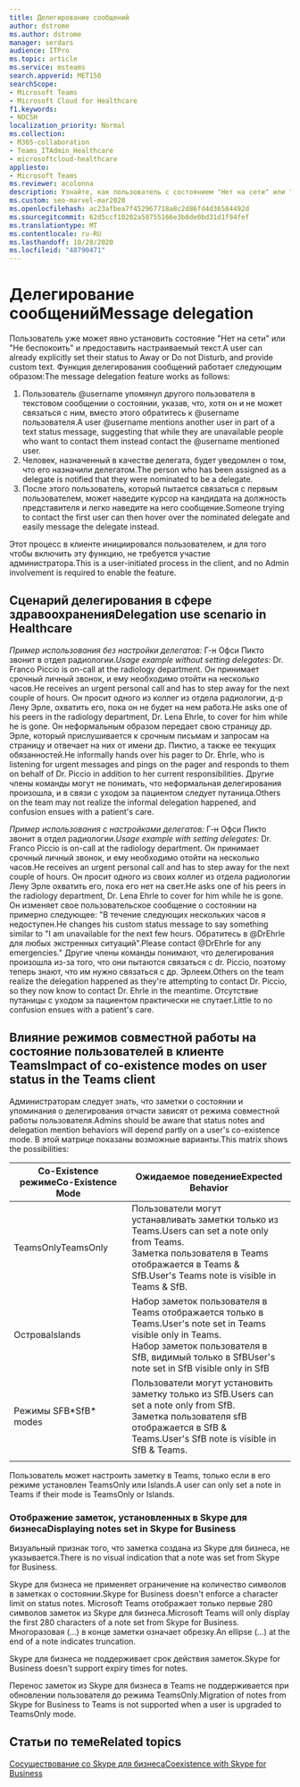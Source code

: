 ```yaml
---
title: Делегирование сообщений
author: dstrome
ms.author: dstrome
manager: serdars
audience: ITPro
ms.topic: article
ms.service: msteams
search.appverid: MET150
searchScope:
- Microsoft Teams
- Microsoft Cloud for Healthcare
f1.keywords:
- NOCSH
localization_priority: Normal
ms.collection:
- M365-collaboration
- Teams_ITAdmin_Healthcare
- microsoftcloud-healthcare
appliesto:
- Microsoft Teams
ms.reviewer: acolonna
description: Узнайте, как пользователь с состоянием "Нет на сети" или "Не беспокоить" может явно настроить другого пользователя в качестве делегата в сообщении о состоянии.
ms.custom: seo-marvel-mar2020
ms.openlocfilehash: ac23afbea7f452967718a8c2d86fd4d36584492d
ms.sourcegitcommit: 62d5ccf10202a50755166e3b8de0bd31d1f94fef
ms.translationtype: MT
ms.contentlocale: ru-RU
ms.lasthandoff: 10/28/2020
ms.locfileid: "48790471"
---
```

# <a name="message-delegation"></a><span data-ttu-id="4c6b2-103">Делегирование сообщений</span><span class="sxs-lookup"><span data-stu-id="4c6b2-103">Message delegation</span></span>

<span data-ttu-id="4c6b2-104">Пользователь уже может явно установить состояние "Нет на сети" или "Не беспокоить" и предоставить настраиваемый текст.</span><span class="sxs-lookup"><span data-stu-id="4c6b2-104">A user can already explicitly set their status to Away or Do not Disturb, and provide custom text.</span></span> <span data-ttu-id="4c6b2-105">Функция делегирования сообщений работает следующим образом:</span><span class="sxs-lookup"><span data-stu-id="4c6b2-105">The message delegation feature works as follows:</span></span>

1. <span data-ttu-id="4c6b2-106">Пользователь @username упомянул другого пользователя в текстовом сообщении о состоянии, указав, что, хотя он и не может связаться с ним, вместо этого обратитесь к @username пользователя.</span><span class="sxs-lookup"><span data-stu-id="4c6b2-106">A user @username mentions another user in part of a text status message, suggesting that while they are unavailable people who want to contact them instead contact the @username mentioned user.</span></span>
2. <span data-ttu-id="4c6b2-107">Человек, назначенный в качестве делегата, будет уведомлен о том, что его назначили делегатом.</span><span class="sxs-lookup"><span data-stu-id="4c6b2-107">The person who has been assigned as a delegate is notified that they were nominated to be a delegate.</span></span>
3. <span data-ttu-id="4c6b2-108">После этого пользователь, который пытается связаться с первым пользователем, может наведите курсор на кандидата на должность представителя и легко наведите на него сообщение.</span><span class="sxs-lookup"><span data-stu-id="4c6b2-108">Someone trying to contact the first user can then hover over the nominated delegate and easily message the delegate instead.</span></span>  

<span data-ttu-id="4c6b2-109">Этот процесс в клиенте инициировался пользователем, и для того чтобы включить эту функцию, не требуется участие администратора.</span><span class="sxs-lookup"><span data-stu-id="4c6b2-109">This is a user-initiated process in the client, and no Admin involvement is required to enable the feature.</span></span> 

## <a name="delegation-use-scenario-in-healthcare"></a><span data-ttu-id="4c6b2-110">Сценарий делегирования в сфере здравоохранения</span><span class="sxs-lookup"><span data-stu-id="4c6b2-110">Delegation use scenario in Healthcare</span></span>

<span data-ttu-id="4c6b2-111">*Пример использования без настройки делегатов:*  Г-н Офси Пикто звонит в отдел радиологии.</span><span class="sxs-lookup"><span data-stu-id="4c6b2-111">*Usage example without setting delegates:*  Dr. Franco Piccio is on-call at the radiology department.</span></span> <span data-ttu-id="4c6b2-112">Он принимает срочный личный звонок, и ему необходимо отойти на несколько часов.</span><span class="sxs-lookup"><span data-stu-id="4c6b2-112">He receives an urgent personal call and has to step away for the next couple of hours.</span></span> <span data-ttu-id="4c6b2-113">Он просит одного из коллег из отдела радиологии, д-р Лену Эрле, охватить его, пока он не будет на нем работа.</span><span class="sxs-lookup"><span data-stu-id="4c6b2-113">He asks one of his peers in the radiology department, Dr. Lena Ehrle, to cover for him while he is gone.</span></span> <span data-ttu-id="4c6b2-114">Он неформальным образом передает свою страницу др. Эрле, который прислушивается к срочным письмам и запросам на страницу и отвечает на них от имени др. Пиктио, а также ее текущих обязанностей.</span><span class="sxs-lookup"><span data-stu-id="4c6b2-114">He informally hands over his pager to Dr. Ehrle, who is listening for urgent messages and pings on the pager and responds to them on behalf of Dr. Piccio in addition to her current responsibilities.</span></span> <span data-ttu-id="4c6b2-115">Другие члены команды могут не понимать, что неформальная делегирования произошла, и в связи с уходом за пациентом следует путаница.</span><span class="sxs-lookup"><span data-stu-id="4c6b2-115">Others on the team may not realize the informal delegation happened, and confusion ensues with a patient's care.</span></span>

<span data-ttu-id="4c6b2-116">*Пример использования с настройками делегатов:* Г-н Офси Пикто звонит в отдел радиологии.</span><span class="sxs-lookup"><span data-stu-id="4c6b2-116">*Usage example with setting delegates:* Dr. Franco Piccio is on-call at the radiology department.</span></span> <span data-ttu-id="4c6b2-117">Он принимает срочный личный звонок, и ему необходимо отойти на несколько часов.</span><span class="sxs-lookup"><span data-stu-id="4c6b2-117">He receives an urgent personal call and has to step away for the next couple of hours.</span></span> <span data-ttu-id="4c6b2-118">Он просит одного из своих коллег из отдела радиологии Лену Эрле охватить его, пока его нет на свет.</span><span class="sxs-lookup"><span data-stu-id="4c6b2-118">He asks one of his peers in the radiology department, Dr. Lena Ehrle to cover for him while he is gone.</span></span> <span data-ttu-id="4c6b2-119">Он изменяет свое пользовательское сообщение о состоянии на примерно следующее: "В течение следующих нескольких часов я недоступен.</span><span class="sxs-lookup"><span data-stu-id="4c6b2-119">He changes his custom status message to say something similar to "I am unavailable for the next few hours.</span></span> <span data-ttu-id="4c6b2-120">Обратитесь в @DrEhrle для любых экстренных ситуаций".</span><span class="sxs-lookup"><span data-stu-id="4c6b2-120">Please contact @DrEhrle for any emergencies."</span></span>  <span data-ttu-id="4c6b2-121">Другие члены команды понимают, что делегирования произошла из-за того, что они пытаются связаться с dr. Piccio, поэтому теперь знают, что им нужно связаться с др. Эрлеем.</span><span class="sxs-lookup"><span data-stu-id="4c6b2-121">Others on the team realize the delegation happened as they're attempting to contact Dr. Piccio, so they now know to contact Dr. Ehrle in the meantime.</span></span> <span data-ttu-id="4c6b2-122">Отсутствие путаницы с уходом за пациентом практически не спутает.</span><span class="sxs-lookup"><span data-stu-id="4c6b2-122">Little to no confusion ensues with a patient's care.</span></span>

## <a name="impact-of-co-existence-modes-on-user-status-in-the-teams-client"></a><span data-ttu-id="4c6b2-123">Влияние режимов совместной работы на состояние пользователей в клиенте Teams</span><span class="sxs-lookup"><span data-stu-id="4c6b2-123">Impact of co-existence modes on user status in the Teams client</span></span>

<span data-ttu-id="4c6b2-124">Администраторам следует знать, что заметки о состоянии и упоминания о делегирования отчасти зависят от режима совместной работы пользователя.</span><span class="sxs-lookup"><span data-stu-id="4c6b2-124">Admins should be aware that status notes and delegation mention behaviors will depend partly on a user's co-existence mode.</span></span> <span data-ttu-id="4c6b2-125">В этой матрице показаны возможные варианты.</span><span class="sxs-lookup"><span data-stu-id="4c6b2-125">This matrix shows the possibilities:</span></span>

|<span data-ttu-id="4c6b2-126">Co-Existence режиме</span><span class="sxs-lookup"><span data-stu-id="4c6b2-126">Co-Existence Mode</span></span> | <span data-ttu-id="4c6b2-127">Ожидаемое поведение</span><span class="sxs-lookup"><span data-stu-id="4c6b2-127">Expected Behavior</span></span>|
|---|---|
|<span data-ttu-id="4c6b2-128">TeamsOnly</span><span class="sxs-lookup"><span data-stu-id="4c6b2-128">TeamsOnly</span></span> |<span data-ttu-id="4c6b2-129">Пользователи могут устанавливать заметки только из Teams.</span><span class="sxs-lookup"><span data-stu-id="4c6b2-129">Users can set a note only from Teams.</span></span> <br> <span data-ttu-id="4c6b2-130">Заметка пользователя в Teams отображается в Teams & SfB.</span><span class="sxs-lookup"><span data-stu-id="4c6b2-130">User's Teams note is visible in Teams & SfB.</span></span> |
|<span data-ttu-id="4c6b2-131">Острова</span><span class="sxs-lookup"><span data-stu-id="4c6b2-131">Islands</span></span> | <span data-ttu-id="4c6b2-132">Набор заметок пользователя в Teams отображается только в Teams.</span><span class="sxs-lookup"><span data-stu-id="4c6b2-132">User's note set in Teams visible only in Teams.</span></span> <br> <span data-ttu-id="4c6b2-133">Набор заметок пользователя в SfB, видимый только в SfB</span><span class="sxs-lookup"><span data-stu-id="4c6b2-133">User's note set in SfB visible only in SfB</span></span> |
|<span data-ttu-id="4c6b2-134">Режимы SFB\*</span><span class="sxs-lookup"><span data-stu-id="4c6b2-134">SfB\* modes</span></span> | <span data-ttu-id="4c6b2-135">Пользователи могут установить заметку только из SfB.</span><span class="sxs-lookup"><span data-stu-id="4c6b2-135">Users can set a note only from SfB.</span></span> <br> <span data-ttu-id="4c6b2-136">Заметка пользователя sfB отображается в SfB & Teams.</span><span class="sxs-lookup"><span data-stu-id="4c6b2-136">User's SfB note is visible in SfB & Teams.</span></span>  |
|||

<span data-ttu-id="4c6b2-137">Пользователь может настроить заметку в Teams, только если в его режиме установлен TeamsOnly или Islands.</span><span class="sxs-lookup"><span data-stu-id="4c6b2-137">A user can only set a note in Teams if their mode is TeamsOnly or Islands.</span></span>  

### <a name="displaying-notes-set-in-skype-for-business"></a><span data-ttu-id="4c6b2-138">Отображение заметок, установленных в Skype для бизнеса</span><span class="sxs-lookup"><span data-stu-id="4c6b2-138">Displaying notes set in Skype for Business</span></span>
  
<span data-ttu-id="4c6b2-139">Визуальный признак того, что заметка создана из Skype для бизнеса, не указывается.</span><span class="sxs-lookup"><span data-stu-id="4c6b2-139">There is no visual indication that a note was set from Skype for Business.</span></span>

<span data-ttu-id="4c6b2-140">Skype для бизнеса не применяет ограничение на количество символов в заметках о состоянии.</span><span class="sxs-lookup"><span data-stu-id="4c6b2-140">Skype for Business doesn't enforce a character limit on status notes.</span></span> <span data-ttu-id="4c6b2-141">Microsoft Teams отображает только первые 280 символов заметок из Skype для бизнеса.</span><span class="sxs-lookup"><span data-stu-id="4c6b2-141">Microsoft Teams will only display the first 280 characters of a note set from Skype for Business.</span></span> <span data-ttu-id="4c6b2-142">Многоразовая (...) в конце заметки означает обрезку.</span><span class="sxs-lookup"><span data-stu-id="4c6b2-142">An ellipse (…) at the end of a note indicates truncation.</span></span>
  
<span data-ttu-id="4c6b2-143">Skype для бизнеса не поддерживает срок действия заметок.</span><span class="sxs-lookup"><span data-stu-id="4c6b2-143">Skype for Business doesn't support expiry times for notes.</span></span>

<span data-ttu-id="4c6b2-144">Перенос заметок из Skype для бизнеса в Teams не поддерживается при обновлении пользователя до режима TeamsOnly.</span><span class="sxs-lookup"><span data-stu-id="4c6b2-144">Migration of notes from Skype for Business to Teams is not supported when a user is upgraded to TeamsOnly mode.</span></span>

## <a name="related-topics"></a><span data-ttu-id="4c6b2-145">Статьи по теме</span><span class="sxs-lookup"><span data-stu-id="4c6b2-145">Related topics</span></span>

[<span data-ttu-id="4c6b2-146">Сосуществование со Skype для бизнеса</span><span class="sxs-lookup"><span data-stu-id="4c6b2-146">Coexistence with Skype for Business</span></span>](../../coexistence-chat-calls-presence.md)
